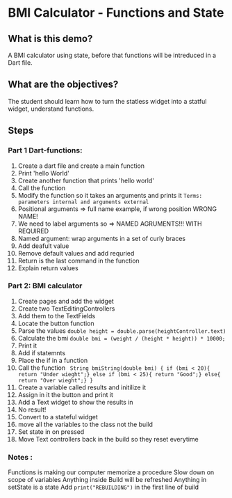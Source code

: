 # BMI Calculator - Functions and State 

## What is this demo?

A BMI calculator using state, before that functions will be intreduced in a Dart file.

## What are the objectives?

The student should learn how to turn the statless widget into a statful widget, understand functions. 

## Steps

### Part 1 Dart-functions: 
1. Create a dart file and create a main function
2. Print 'hello World'
3. Create another function that prints 'hello world'
4. Call the function
5. Modify the function so it takes an arguments and prints it `Terms: parameters internal and arguments external`
6. Positional arguments => full name example, if wrong position WRONG NAME!
7. We need to label arguments so => NAMED AGRUMENTS!!! WITH REQUIRED
8. Named argument: wrap arguments in a set of curly braces
9. Add deafult value 
10. Remove default values and add requried 
11. Return is the last command in the function 
12. Explain return values 


### Part 2: BMI calculator 
1. Create pages and add the widget
2. Create two TextEditingControllers 
3. Add them to the TextFields
4. Locate the button function
5. Parse the values `double height = double.parse(heightController.text)`
6. Calculate the bmi `double bmi = (weight / (height * height)) * 10000;`
7. Print it
8. Add if statemnts 
9. Place the if in a function 
10. Call the function 
` String bmiString(double bmi) {
    if (bmi < 20){
      return "Under wieght";}
    else if (bmi < 25){
      return "Good";}
    else{
      return "Over wieght";}
  }`
10. Create a variable called results and initilize it 
11. Assign in it the button and print it 
12. Add a Text widget to show the results in
14. No result!
15. Convert to a stateful widget 
16. move all the variables to the class not the build 
17. Set state in on pressed 
18. Move Text controllers back in the build so they reset everytime

    
### Notes :
Functions is making our computer memorize a procedure 
Slow down on scope of variables 
Anything inside Build will be refreshed 
Anything in setState is a state 
Add `print("REBUILDING")` in the first line of build



